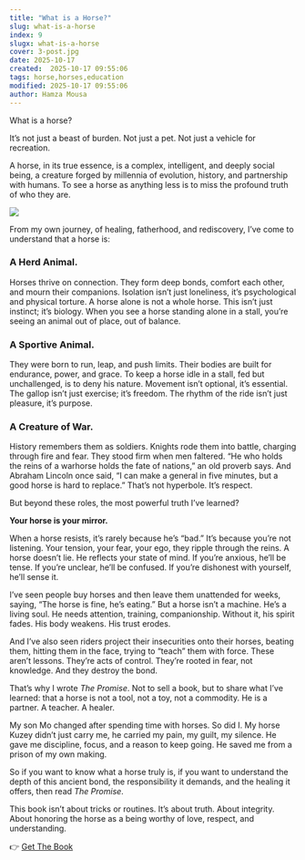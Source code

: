 ```yaml
---
title: "What is a Horse?"
slug: what-is-a-horse
index: 9
slugx: what-is-a-horse
cover: 3-post.jpg
date: 2025-10-17
created:  2025-10-17 09:55:06
tags: horse,horses,education
modified: 2025-10-17 09:55:06
author: Hamza Mousa
---
```


What is a horse?

It’s not just a beast of burden. Not just a pet. Not just a vehicle for recreation.

A horse, in its true essence, is a complex, intelligent, and deeply social being, a creature forged by millennia of evolution, history, and partnership with humans. To see a horse as anything less is to miss the profound truth of who they are.

![](/post_media/h7hixVqtR2gUg.jpg)



From my own journey, of healing, fatherhood, and rediscovery, I’ve come to understand that a horse is:

### **A Herd Animal.** 

Horses thrive on connection. They form deep bonds, comfort each other, and mourn their companions. Isolation isn’t just loneliness, it’s psychological and physical torture. A horse alone is not a whole horse. This isn’t just instinct; it’s biology. When you see a horse standing alone in a stall, you’re seeing an animal out of place, out of balance.



### **A Sportive Animal.** 

They were born to run, leap, and push limits. Their bodies are built for endurance, power, and grace. To keep a horse idle in a stall, fed but unchallenged, is to deny his nature. Movement isn’t optional, it’s essential. The gallop isn’t just exercise; it’s freedom. The rhythm of the ride isn’t just pleasure, it’s purpose.

### **A Creature of War.** 

History remembers them as soldiers. Knights rode them into battle, charging through fire and fear. They stood firm when men faltered. “He who holds the reins of a warhorse holds the fate of nations,” an old proverb says. And Abraham Lincoln once said, “I can make a general in five minutes, but a good horse is hard to replace.” That’s not hyperbole. It’s respect.



But beyond these roles, the most powerful truth I’ve learned? 

**Your horse is your mirror.**



When a horse resists, it’s rarely because he’s “bad.” It’s because you’re not listening. Your tension, your fear, your ego, they ripple through the reins. A horse doesn’t lie. He reflects your state of mind. If you’re anxious, he’ll be tense. If you’re unclear, he’ll be confused. If you’re dishonest with yourself, he’ll sense it.



I’ve seen people buy horses and then leave them unattended for weeks, saying, “The horse is fine, he’s eating.” But a horse isn’t a machine. He’s a living soul. He needs attention, training, companionship. Without it, his spirit fades. His body weakens. His trust erodes.



And I’ve also seen riders project their insecurities onto their horses, beating them, hitting them in the face, trying to “teach” them with force. These aren’t lessons. They’re acts of control. They’re rooted in fear, not knowledge. And they destroy the bond.



That’s why I wrote *The Promise*. Not to sell a book, but to share what I’ve learned: that a horse is not a tool, not a toy, not a commodity. He is a partner. A teacher. A healer.



My son Mo changed after spending time with horses. So did I. My horse Kuzey didn’t just carry me, he carried my pain, my guilt, my silence. He gave me discipline, focus, and a reason to keep going. He saved me from a prison of my own making.



So if you want to know what a horse truly is, if you want to understand the depth of this ancient bond, the responsibility it demands, and the healing it offers, then read *The Promise*.



This book isn’t about tricks or routines. It’s about truth. About integrity. About honoring the horse as a being worthy of love, respect, and understanding.



👉 [Get The Book](https://hamzamu.gumroad.com/l/the_promise_book)